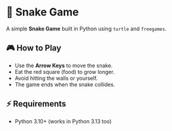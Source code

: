 # 🐍 Snake Game

A simple **Snake Game** built in Python using `turtle` and `freegames`.

## 🎮 How to Play
- Use the **Arrow Keys** to move the snake.
- Eat the red square (food) to grow longer.
- Avoid hitting the walls or yourself.
- The game ends when the snake collides.

## ⚡ Requirements
- Python 3.10+ (works in Python 3.13 too)

